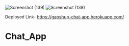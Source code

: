 ![Screenshot (139)](https://user-images.githubusercontent.com/101915963/192551512-8d93ddbc-1d00-43cc-92fd-d72b0188d1f2.png)
![Screenshot (138)](https://user-images.githubusercontent.com/101915963/192551254-c12a627b-864f-420a-9532-c2ad0e914957.png)

Deployed Link- https://gapshup-chat-app.herokuapp.com/
# Chat_App
